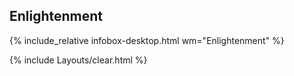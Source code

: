## Enlightenment
{% include_relative infobox-desktop.html wm="Enlightenment" %}

{% include Layouts/clear.html %}
